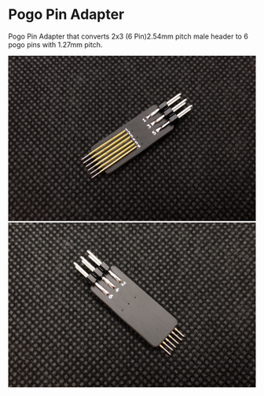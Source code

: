 # Pogo Pin Adapter
Pogo Pin Adapter that converts 2x3 (6 Pin)2.54mm pitch male header to 6 pogo pins with 1.27mm pitch.

![Front](/Images/Front.jpg)
![Back](/Images/Back.jpg)
